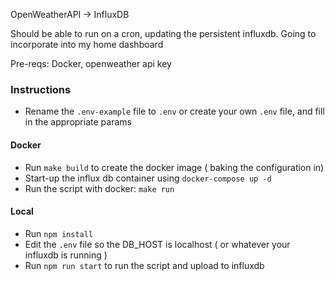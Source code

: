 OpenWeatherAPI -> InfluxDB

Should be able to run on a cron, updating the persistent influxdb. Going to incorporate into my home dashboard  

Pre-reqs:
Docker, openweather api key

### Instructions

- Rename the `.env-example` file to `.env` or create your own `.env` file, and fill in the appropriate params

#### Docker

- Run `make build` to create the docker image ( baking the configuration in)
- Start-up the influx db container using `docker-compose up -d`
- Run the script with docker: `make run`

#### Local

- Run `npm install`
- Edit the `.env` file so the DB_HOST is localhost ( or whatever your influxdb is running )
- Run `npm run start` to run the script and upload to influxdb